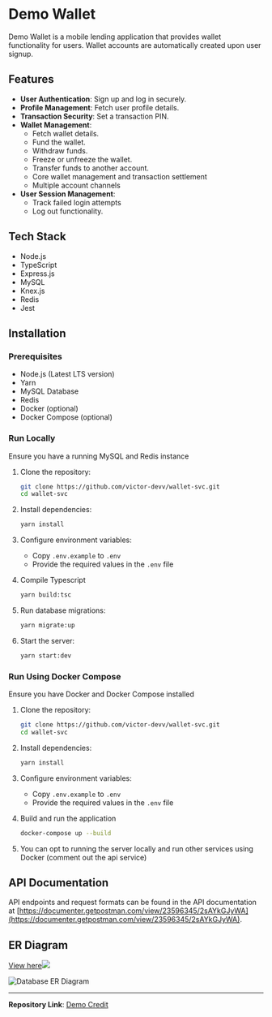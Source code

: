 # Demo Wallet

Demo Wallet is a mobile lending application that provides wallet functionality for users. Wallet accounts are automatically created upon user signup.
## Features

- **User Authentication**: Sign up and log in securely.
- **Profile Management**: Fetch user profile details.
- **Transaction Security**: Set a transaction PIN.
- **Wallet Management**:
  - Fetch wallet details.
  - Fund the wallet.
  - Withdraw funds.
  - Freeze or unfreeze the wallet.
  - Transfer funds to another account.
  - Core wallet management and transaction settlement
  - Multiple account channels
- **User Session Management**:
  - Track failed login attempts
  - Log out functionality.

## Tech Stack

- Node.js
- TypeScript
- Express.js
- MySQL
- Knex.js
- Redis
- Jest

## Installation

### Prerequisites

- Node.js (Latest LTS version)
- Yarn
- MySQL Database
- Redis
- Docker (optional)
- Docker Compose (optional)

### Run Locally

Ensure you have a running MySQL and Redis instance

1. Clone the repository:

   ```sh
   git clone https://github.com/victor-devv/wallet-svc.git
   cd wallet-svc
   ```

2. Install dependencies:

   ```sh
   yarn install
   ```

3. Configure environment variables:

   - Copy `.env.example` to `.env`
   - Provide the required values in the `.env` file

4. Compile Typescript

   ```sh
   yarn build:tsc
   ```

5. Run database migrations:

   ```sh
   yarn migrate:up
   ```

6. Start the server:
   ```sh
   yarn start:dev
   ```

### Run Using Docker Compose

Ensure you have Docker and Docker Compose installed

1. Clone the repository:

   ```sh
   git clone https://github.com/victor-devv/wallet-svc.git
   cd wallet-svc
   ```

2. Install dependencies:

   ```sh
   yarn install
   ```

3. Configure environment variables:

   - Copy `.env.example` to `.env`
   - Provide the required values in the `.env` file

4. Build and run the application

   ```sh
   docker-compose up --build
   ```

5. You can opt to running the server locally and run other services using Docker (comment out the api service)

## API Documentation

API endpoints and request formats can be found in the API documentation at [https://documenter.getpostman.com/view/23596345/2sAYkGJyWA](https://documenter.getpostman.com/view/23596345/2sAYkGJyWA).

## ER Diagram

[View here![](https://drive.google.com/file/d/14D-fP_4Jw9kXgx8pPqbXr1Xby90giX8v/view?usp=sharing)](https://drive.google.com/file/d/14D-fP_4Jw9kXgx8pPqbXr1Xby90giX8v/view?usp=sharing)

![Database ER Diagram](./src/data/base/images/demo-credit-er.png)

---

**Repository Link**: [Demo Credit](https://github.com/victor-devv/wallet-svc)
